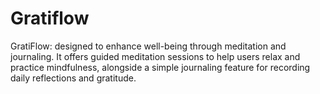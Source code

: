 # Gratiflow
GratiFlow: designed to enhance well-being through meditation and journaling. It offers guided meditation sessions to help users relax and practice mindfulness, alongside a simple journaling feature for recording daily reflections and gratitude.
